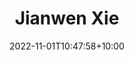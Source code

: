 ---
title: Jianwen Xie
date: 2022-11-01T10:47:58+10:00
image: "assets/img/team/guy-1-circ.png"
jobtitle: "Staff Research Scientist"
jobplace: "Baidu Research"
collaboration: External Researcher
linkedinurl: "https://www.linkedin.com/"
siteurl: "http://www.stat.ucla.edu/~jxie/"
weight: 10
---